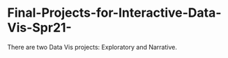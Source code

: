 # Final-Projects-for-Interactive-Data-Vis-Spr21-

There are two Data Vis projects: Exploratory and Narrative.
